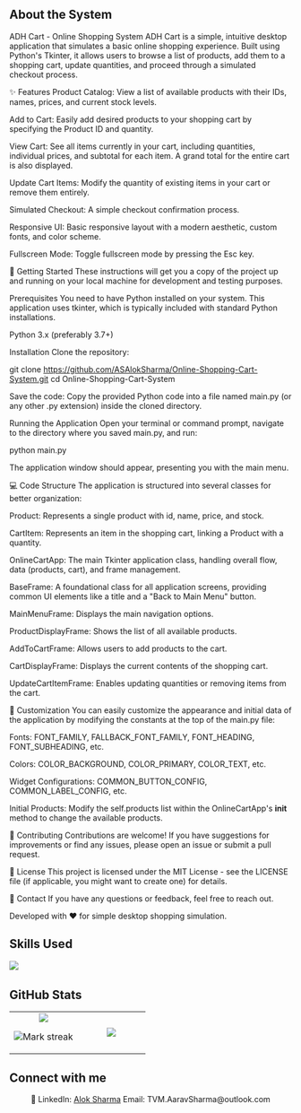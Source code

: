 ## About the System

ADH Cart - Online Shopping System ADH Cart is a simple, intuitive desktop application that simulates a basic online shopping experience. Built using Python's Tkinter, it allows users to browse a list of products, add them to a shopping cart, update quantities, and proceed through a simulated checkout process.

✨ Features Product Catalog: View a list of available products with their IDs, names, prices, and current stock levels.

Add to Cart: Easily add desired products to your shopping cart by specifying the Product ID and quantity.

View Cart: See all items currently in your cart, including quantities, individual prices, and subtotal for each item. A grand total for the entire cart is also displayed.

Update Cart Items: Modify the quantity of existing items in your cart or remove them entirely.

Simulated Checkout: A simple checkout confirmation process.

Responsive UI: Basic responsive layout with a modern aesthetic, custom fonts, and color scheme.

Fullscreen Mode: Toggle fullscreen mode by pressing the Esc key.

🚀 Getting Started These instructions will get you a copy of the project up and running on your local machine for development and testing purposes.

Prerequisites You need to have Python installed on your system. This application uses tkinter, which is typically included with standard Python installations.

Python 3.x (preferably 3.7+)

Installation Clone the repository:

git clone https://github.com/ASAlokSharma/Online-Shopping-Cart-System.git cd Online-Shopping-Cart-System

Save the code: Copy the provided Python code into a file named main.py (or any other .py extension) inside the cloned directory.

Running the Application Open your terminal or command prompt, navigate to the directory where you saved main.py, and run:

python main.py

The application window should appear, presenting you with the main menu.

💻 Code Structure The application is structured into several classes for better organization:

Product: Represents a single product with id, name, price, and stock.

CartItem: Represents an item in the shopping cart, linking a Product with a quantity.

OnlineCartApp: The main Tkinter application class, handling overall flow, data (products, cart), and frame management.

BaseFrame: A foundational class for all application screens, providing common UI elements like a title and a "Back to Main Menu" button.

MainMenuFrame: Displays the main navigation options.

ProductDisplayFrame: Shows the list of all available products.

AddToCartFrame: Allows users to add products to the cart.

CartDisplayFrame: Displays the current contents of the shopping cart.

UpdateCartItemFrame: Enables updating quantities or removing items from the cart.

🎨 Customization You can easily customize the appearance and initial data of the application by modifying the constants at the top of the main.py file:

Fonts: FONT_FAMILY, FALLBACK_FONT_FAMILY, FONT_HEADING, FONT\_SUBHEADING, etc.

Colors: COLOR_BACKGROUND, COLOR_PRIMARY, COLOR\_TEXT, etc.

Widget Configurations: COMMON_BUTTON_CONFIG, COMMON_LABEL_CONFIG, etc.

Initial Products: Modify the self.products list within the OnlineCartApp's **init** method to change the available products.

🤝 Contributing Contributions are welcome! If you have suggestions for improvements or find any issues, please open an issue or submit a pull request.

📄 License This project is licensed under the MIT License - see the LICENSE file (if applicable, you might want to create one) for details.

📧 Contact If you have any questions or feedback, feel free to reach out.

Developed with ❤️ for simple desktop shopping simulation.

## Skills Used

<img src="https://img.shields.io/badge/Python-3776AB?logo=python&logoColor=fff"> 

## GitHub Stats

<table><tbody><tr border="none"><td width="50%" align="center">
<img align="center" src="https://readme-stats-fork-mauve.vercel.app/api/?username=ASAlokSharma&theme=dark&show_icons=true&count_private=true">

<img alt="Mark streak" src="https://github-readme-streak-stats-five-roan.vercel.app?user=ASAlokSharma&theme=dark"></td><td width="50%" align="center">
<img align="center" src="https://readme-stats-fork-mauve.vercel.app/api/top-langs/?username=ASAlokSharma&theme=dark&hide_border=false&no-bg=true&no-frame=true&langs_count=6"></td></tr></tbody></table>

## Connect with me

<p align="center">🔗 LinkedIn: <a href="www.linkedin.co/in/ASAlokSharma" target="_blank">Alok Sharma</a> Email: TVM.AaravSharma@outlook.com</p>
